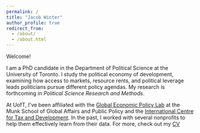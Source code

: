```yaml
---
permalink: /
title: "Jacob Winter"
author_profile: true
redirect_from: 
  - /about/
  - /about.html
---
```


<base target="_blank">

Welcome!

I am a PhD candidate in the Department of Political Science at the University of Toronto. I study the political economy of development, examining how access to markets, resource rents, and political leverage leads politicians pursue different policy agendas. My research is forthcoming in *Political Science Research and Methods*.

At UofT, I've been affiliated with the [Global Economic Policy Lab](https://munkschool.utoronto.ca/gepl/people) at the Munk School of Global Affairs and Public Policy and the [International Centre for Tax and Development](https://logri.org/project/potential-models-for-linking-revenues-with-public-services-in-lilongwe-mzuzu-zomba-and-blantyre-city-councils/). In the past, I worked with several nonprofits to help them effectively learn from their data. For more, check out my [CV](/files/CV_WinterJ_2024.09.pdf)